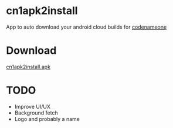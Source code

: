 # cn1apk2install
App to auto download your android cloud builds for [codenameone](codenameone.com)

# Download
[cn1apk2install.apk](https://github.com/ahmedengu/cn1apk2install/raw/master/cn1apk2install.apk)


# TODO

* Improve UI/UX
* Background fetch 
* Logo and probably a name 
